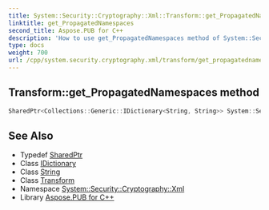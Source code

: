 ```yaml
---
title: System::Security::Cryptography::Xml::Transform::get_PropagatedNamespaces method
linktitle: get_PropagatedNamespaces
second_title: Aspose.PUB for C++
description: 'How to use get_PropagatedNamespaces method of System::Security::Cryptography::Xml::Transform class in C++.'
type: docs
weight: 700
url: /cpp/system.security.cryptography.xml/transform/get_propagatednamespaces/
---
```

## Transform::get_PropagatedNamespaces method




```cpp
SharedPtr<Collections::Generic::IDictionary<String, String>> System::Security::Cryptography::Xml::Transform::get_PropagatedNamespaces()
```

## See Also

* Typedef [SharedPtr](../../../system/sharedptr/)
* Class [IDictionary](../../../system.collections.generic/idictionary/)
* Class [String](../../../system/string/)
* Class [Transform](../)
* Namespace [System::Security::Cryptography::Xml](../../)
* Library [Aspose.PUB for C++](../../../)
